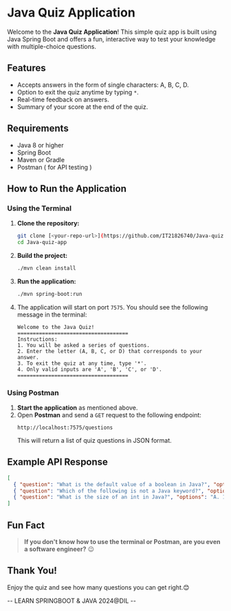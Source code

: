 # Java Quiz Application  

Welcome to the **Java Quiz Application**! This simple quiz app is built using Java Spring Boot and offers a fun, interactive way to test your knowledge with multiple-choice questions.

## Features  
- Accepts answers in the form of single characters: A, B, C, D.  
- Option to exit the quiz anytime by typing `*`.  
- Real-time feedback on answers.  
- Summary of your score at the end of the quiz.

## Requirements  
- Java 8 or higher  
- Spring Boot  
- Maven or Gradle  
- Postman ( for API testing )  

## How to Run the Application  

### Using the Terminal  
1. **Clone the repository:**  
   ```bash  
   git clone [<your-repo-url>](https://github.com/IT21826740/Java-quiz-app.git)  
   cd Java-quiz-app 
   ```  

2. **Build the project:**  
   ```bash  
   ./mvn clean install  
   ```  

3. **Run the application:**  
   ```bash  
   ./mvn spring-boot:run  
   ```  

4. The application will start on port `7575`. You should see the following message in the terminal:  
   ```  
   Welcome to the Java Quiz!  
   ====================================  
   Instructions:  
   1. You will be asked a series of questions.  
   2. Enter the letter (A, B, C, or D) that corresponds to your answer.  
   3. To exit the quiz at any time, type '*'.  
   4. Only valid inputs are 'A', 'B', 'C', or 'D'.  
   ====================================  
   ```  

### Using Postman  
1. **Start the application** as mentioned above.  
2. Open **Postman** and send a `GET` request to the following endpoint:  
   ```  
   http://localhost:7575/questions  
   ```  
   This will return a list of quiz questions in JSON format.  

## Example API Response  
```json  
[  
  { "question": "What is the default value of a boolean in Java?", "options": "A. true, B. false, C. null, D. 0" },  
  { "question": "Which of the following is not a Java keyword?", "options": "A. static, B. new, C. goto, D. main" },  
  { "question": "What is the size of an int in Java?", "options": "A. 16 bits, B. 32 bits, C. 64 bits, D. 8 bits" }  
]  
```  

## Fun Fact  
> **If you don't know how to use the terminal or Postman, are you even a software engineer?** 😉  

## Thank You!  
Enjoy the quiz and see how many questions you can get right.😊  

-- LEARN SPRINGBOOT & JAVA  2024@DIL -- 
